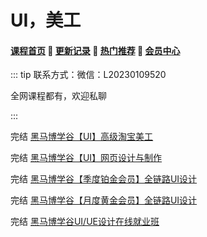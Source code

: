 # UI，美工

#### [**课程首页**](../../README.md) 💖 [**更新记录**](./gxjl-2024.md) 💖 [**热门推荐**](./rmtj.md) 💖 [**会员中心**](./vip.md)

::: tip
联系方式：微信：L20230109520

全网课程都有，欢迎私聊

 

:::

完结 [黑马博学谷【UI】高级淘宝美工](https://www.boxuegu.com/course/detail-525.html)

完结 [黑马博学谷【UI】网页设计与制作](https://www.boxuegu.com/course/detail-520.html)

完结 [黑马博学谷【季度铂金会员】全链路UI设计](https://www.boxuegu.com/class/outline-1308.html)

完结 [黑马博学谷【月度黄金会员】全链路UI设计](https://www.boxuegu.com/class/outline-1307.html)

完结 [黑马博学谷UI/UE设计在线就业班](https://www.boxuegu.com/class/outline-957.html)

